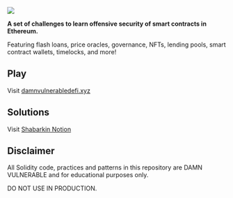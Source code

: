 ![](cover.png)

**A set of challenges to learn offensive security of smart contracts in Ethereum.**

Featuring flash loans, price oracles, governance, NFTs, lending pools, smart contract wallets, timelocks, and more!

## Play

Visit [damnvulnerabledefi.xyz](https://damnvulnerabledefi.xyz)

## Solutions 

Visit [Shabarkin Notion](https://shabarkin.notion.site/Damn-Vulnerable-DeFi-dbd0ae1c6a9b4d8d8f662a70eb20b1aa)

## Disclaimer

All Solidity code, practices and patterns in this repository are DAMN VULNERABLE and for educational purposes only.

DO NOT USE IN PRODUCTION.
